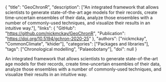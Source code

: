 {
  "title": "GeoChronR",
  "description": ["An integrated framework that allows scientists to generate state-of-the-art age models for their records, create time-uncertain ensembles of their data, analyze those ensembles with a number of commonly-used techniques, and visualize their results in an intuitive way."],
  "links": {
    "GitHub": "https://github.com/nickmckay/GeoChronR",
    "Publication": "https://doi.org/10.5194/gchron-2020-25"
  },
  "authors": ["nickmckay", "CommonClimate", "khider"],
  "categories": ["Packages and libraries"],
  "tags": ["Chronological modelling", "Palaeobotany"],
  "doi": null
}

<!-- Generated by csv2md.R – do not edit by hand -->

An integrated framework that allows scientists to generate state-of-the-art age models for their records, create time-uncertain ensembles of their data, analyze those ensembles with a number of commonly-used techniques, and visualize their results in an intuitive way.